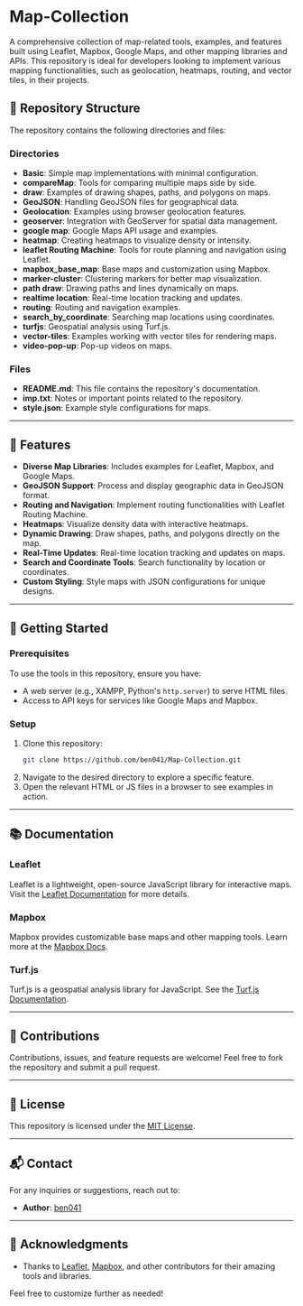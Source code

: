 # Map-Collection

A comprehensive collection of map-related tools, examples, and features built using Leaflet, Mapbox, Google Maps, and other mapping libraries and APIs. This repository is ideal for developers looking to implement various mapping functionalities, such as geolocation, heatmaps, routing, and vector tiles, in their projects.


## 📂 Repository Structure

The repository contains the following directories and files:

### Directories
- **Basic**: Simple map implementations with minimal configuration.
- **compareMap**: Tools for comparing multiple maps side by side.
- **draw**: Examples of drawing shapes, paths, and polygons on maps.
- **GeoJSON**: Handling GeoJSON files for geographical data.
- **Geolocation**: Examples using browser geolocation features.
- **geoserver**: Integration with GeoServer for spatial data management.
- **google map**: Google Maps API usage and examples.
- **heatmap**: Creating heatmaps to visualize density or intensity.
- **leaflet Routing Machine**: Tools for route planning and navigation using Leaflet.
- **mapbox_base_map**: Base maps and customization using Mapbox.
- **marker-cluster**: Clustering markers for better map visualization.
- **path draw**: Drawing paths and lines dynamically on maps.
- **realtime location**: Real-time location tracking and updates.
- **routing**: Routing and navigation examples.
- **search_by_coordinate**: Searching map locations using coordinates.
- **turfjs**: Geospatial analysis using Turf.js.
- **vector-tiles**: Examples working with vector tiles for rendering maps.
- **video-pop-up**: Pop-up videos on maps.

### Files
- **README.md**: This file contains the repository's documentation.
- **imp.txt**: Notes or important points related to the repository.
- **style.json**: Example style configurations for maps.

---

## 🌟 Features
- **Diverse Map Libraries**: Includes examples for Leaflet, Mapbox, and Google Maps.
- **GeoJSON Support**: Process and display geographic data in GeoJSON format.
- **Routing and Navigation**: Implement routing functionalities with Leaflet Routing Machine.
- **Heatmaps**: Visualize density data with interactive heatmaps.
- **Dynamic Drawing**: Draw shapes, paths, and polygons directly on the map.
- **Real-Time Updates**: Real-time location tracking and updates on maps.
- **Search and Coordinate Tools**: Search functionality by location or coordinates.
- **Custom Styling**: Style maps with JSON configurations for unique designs.

---

## 🚀 Getting Started

### Prerequisites
To use the tools in this repository, ensure you have:
- A web server (e.g., XAMPP, Python's `http.server`) to serve HTML files.
- Access to API keys for services like Google Maps and Mapbox.

### Setup
1. Clone this repository:
   ```bash
   git clone https://github.com/ben041/Map-Collection.git
   ```
2. Navigate to the desired directory to explore a specific feature.
3. Open the relevant HTML or JS files in a browser to see examples in action.

---

## 📚 Documentation

### Leaflet
Leaflet is a lightweight, open-source JavaScript library for interactive maps. Visit the [Leaflet Documentation](https://leafletjs.com/) for more details.

### Mapbox
Mapbox provides customizable base maps and other mapping tools. Learn more at the [Mapbox Docs](https://docs.mapbox.com/).

### Turf.js
Turf.js is a geospatial analysis library for JavaScript. See the [Turf.js Documentation](https://turfjs.org/).

---

## 🤝 Contributions
Contributions, issues, and feature requests are welcome! Feel free to fork the repository and submit a pull request.

---

## 📜 License
This repository is licensed under the [MIT License](LICENSE).

---

## 📬 Contact
For any inquiries or suggestions, reach out to:
- **Author**: [ben041](https://github.com/ben041)

---

## 🎉 Acknowledgments
- Thanks to [Leaflet](https://leafletjs.com/), [Mapbox](https://www.mapbox.com/), and other contributors for their amazing tools and libraries.


Feel free to customize further as needed!